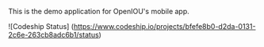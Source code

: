 This is the demo application for OpenIOU's mobile app.

![Codeship Status] (https://www.codeship.io/projects/bfefe8b0-d2da-0131-2c6e-263cb8adc6b1/status)